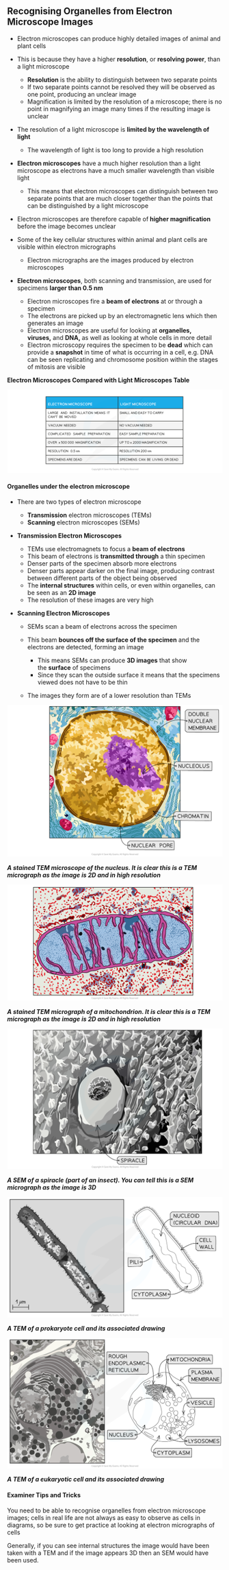 Recognising Organelles from Electron Microscope Images
------------------------------------------------------

* Electron microscopes can produce highly detailed images of animal and plant cells
* This is because they have a higher <b>resolution</b>, or <b>resolving power</b>, than a light microscope

  + <b>Resolution</b> is the ability to distinguish between two separate points
  + If two separate points cannot be resolved they will be observed as one point, producing an unclear image
  + Magnification is limited by the resolution of a microscope; there is no point in magnifying an image many times if the resulting image is unclear
* The resolution of a light microscope is <b>limited by the wavelength of light</b>

  + The wavelength of light is too long to provide a high resolution
* <b>Electron microscopes</b> have a much higher resolution than a light microscope as electrons have a much smaller wavelength than visible light

  + This means that electron microscopes can distinguish between two separate points that are much closer together than the points that can be distinguished by a light microscope
* Electron microscopes are therefore capable of<b> higher magnification</b> before the image becomes unclear
* Some of the key cellular structures within animal and plant cells are visible within electron micrographs

  + Electron micrographs are the images produced by electron microscopes
* <b>Electron microscopes</b>, both scanning and transmission, are used for specimens <b>larger than 0.5 nm</b>

  + Electron microscopes fire a <b>beam of electrons</b> at or through a specimen
  + The electrons are picked up by an electromagnetic lens which then generates an image
  + Electron microscopes are useful for looking at <b>organelles, viruses,</b> and <b>DNA, </b>as well as looking at whole cells in more detail
  + Electron microscopy requires the specimen to be <b>dead</b> which can provide a <b>snapshot</b> in time of what is occurring in a cell, e.g. DNA can be seen replicating and chromosome position within the stages of mitosis are visible

<b>Electron Microscopes Compared with Light Microscopes Table</b>

![Comparison of the Electron Microscope and Light Microscope](1.3-Comparison-of-the-Electron-Microscope-and-Light-Microscope.png)

#### Organelles under the electron microscope

* There are two types of electron microscope

  + <b>Transmission</b> electron microscopes (TEMs)
  + <b>Scanning</b> electron microscopes (SEMs)
* <b>Transmission Electron Microscopes </b>

  + TEMs use electromagnets to focus a <b>beam of electrons</b>
  + This beam of electrons is <b>transmitted through</b> a thin specimen
  + Denser parts of the specimen absorb more electrons
  + Denser parts appear darker on the final image, producing contrast between different parts of the object being observed
  + The <b>internal structures</b> within cells, or even within organelles, can be seen as an <b>2D image</b>
  + The resolution of these images are very high
* <b>Scanning Electron Microscopes</b>

  + SEMs scan a beam of electrons across the specimen
  + This beam <b>bounces off the surface of the specimen</b> and the electrons are detected, forming an image

    - This means SEMs can produce <b>3D images</b> that show the <b>surface</b> of specimens
    - Since they scan the outside surface it means that the specimens viewed does not have to be thin
  + The images they form are of a lower resolution than TEMs

![Nucleus](Nucleus.png)

<i><b>A stained TEM microscope of the nucleus. It is clear this is a TEM micrograph as the image is 2D and in high resolution</b></i>

![Hodder Edexcel micrograph of mitochondria](Hodder-Edexcel-micrograph-of-mitochondria.png)

<i><b>A stained TEM micrograph of a mitochondrion. It is clear this is a TEM micrograph as the image is 2D and in high resolution</b></i>

![Spiracle Electronmicrograph](Spiracle-Electronmicrograph.png)

<i><b>A SEM of a spiracle (part of an insect). You can tell this is a SEM micrograph as the image is 3D</b></i>

![Transmission electron micrograph of a prokaryote and drawing](Transmission-electron-micrograph-of-a-prokaryote-and-drawing.png)

<i><b>A TEM of a prokaryote cell and its associated drawing</b></i>

![Electron micrograph and drawing of an exocrine gland cell of the pancreas](Electron-micrograph-and-drawing-of-an-exocrine-gland-cell-of-the-pancreas.png)

<i><b>A TEM of a eukaryotic cell and its associated drawing</b></i>

#### Examiner Tips and Tricks

You need to be able to recognise organelles from electron microscope images; cells in real life are not always as easy to observe as cells in diagrams, so be sure to get practice at looking at electron micrographs of cells

Generally, if you can see internal structures the image would have been taken with a TEM and if the image appears 3D then an SEM would have been used.